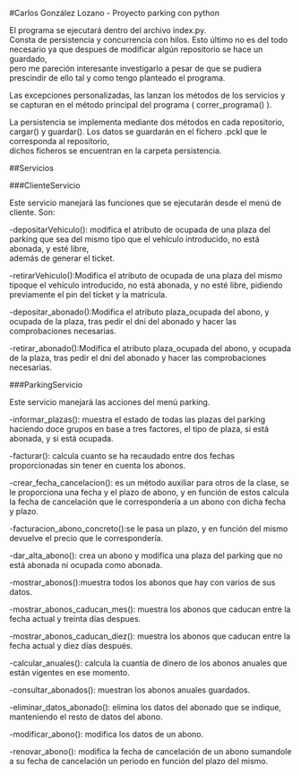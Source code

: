 #Carlos González Lozano - Proyecto parking con python  

El programa se ejecutará dentro del archivo index.py.  
Consta de persistencia y concurrencia con hilos. Esto último no es del todo necesario ya que despues de modificar algún repositorio se hace un guardado,  
pero me pareción interesante investigarlo a pesar de que se pudiera prescindir de ello tal y como tengo planteado el programa.  

Las excepciones personalizadas, las lanzan los métodos de los servicios y se capturan en el método principal del programa ( correr_programa() ).  

La persistencia se implementa mediante dos métodos en cada repositorio, cargar() y guardar(). Los datos se guardarán en el fichero .pckl que le corresponda al repositorio,  
dichos ficheros se encuentran en la carpeta persistencia.  

##Servicios  

###ClienteServicio  

Este servicio manejará las funciones que se ejecutarán desde el menú de cliente. Son:  

-depositarVehiculo(): modifica el atributo de ocupada de una plaza del parking que sea del mismo tipo que el vehículo introducido, no está abonada, y esté libre,   
además de generar el ticket.  

-retirarVehiculo():Modifica el atributo de ocupada de una plaza del mismo tipoque el vehículo introducido, no está abonada, y no esté libre, pidiendo previamente el pin del   ticket y la matrícula.    

-depositar_abonado():Modifica el atributo plaza_ocupada del abono, y ocupada de la plaza, tras pedir el dni del abonado y hacer las comprobaciones necesarias.  

-retirar_abonado():Modifica el atributo plaza_ocupada del abono, y ocupada de la plaza, tras pedir el dni del abonado y hacer las comprobaciones necesarias. 


###ParkingServicio

Este servicio manejará las acciones del menú parking.  

-informar_plazas(): muestra el estado de todas las plazas del parking haciendo doce grupos en base a tres factores, el tipo de plaza, si está abonada, y si está ocupada. 

-facturar(): calcula cuanto se ha recaudado entre dos fechas proporcionadas sin tener en cuenta los abonos.  

-crear_fecha_cancelacion(): es un método auxiliar para otros de la clase, se le proporciona una fecha y el plazo de abono, y en función de estos calcula la fecha de cancelación 
que le correspondería a un abono con dicha fecha y plazo.  

-facturacion_abono_concreto():se le pasa un plazo, y en función del mismo devuelve el precio que le correspondería.

-dar_alta_abono(): crea un abono y modifica una plaza del parking que no está abonada ni ocupada como abonada.  

-mostrar_abonos():muestra todos los abonos que hay con varios de sus datos.  

-mostrar_abonos_caducan_mes(): muestra los abonos que caducan entre la fecha actual y treinta días despues.  

-mostrar_abonos_caducan_diez(): muestra los abonos que caducan entre la fecha actual y diez días después.  

-calcular_anuales(): calcula la cuantía de dinero de los abonos anuales que están vigentes en ese momento.  

-consultar_abonados(): muestran los abonos anuales guardados.  

-eliminar_datos_abonado(): elimina los datos del abonado que se indique, manteniendo el resto de datos del abono.  

-modificar_abono(): modifica los datos de un abono.  

-renovar_abono(): modifica la fecha de cancelación de un abono sumandole a su fecha de cancelación un periodo en función del plazo del mismo.  

